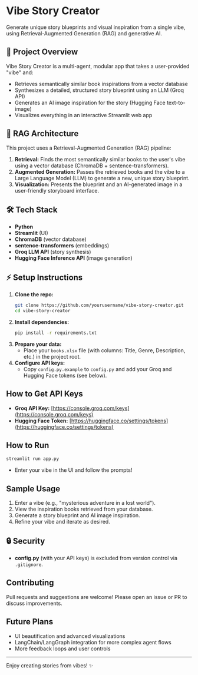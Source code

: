 # Vibe Story Creator

Generate unique story blueprints and visual inspiration from a single vibe, using Retrieval-Augmented Generation (RAG) and generative AI.

## 🚀 Project Overview
Vibe Story Creator is a multi-agent, modular app that takes a user-provided "vibe" and:
- Retrieves semantically similar book inspirations from a vector database
- Synthesizes a detailed, structured story blueprint using an LLM (Groq API)
- Generates an AI image inspiration for the story (Hugging Face text-to-image)
- Visualizes everything in an interactive Streamlit web app

## 🧠 RAG Architecture
This project uses a Retrieval-Augmented Generation (RAG) pipeline:
1. **Retrieval:** Finds the most semantically similar books to the user's vibe using a vector database (ChromaDB + sentence-transformers).
2. **Augmented Generation:** Passes the retrieved books and the vibe to a Large Language Model (LLM) to generate a new, unique story blueprint.
3. **Visualization:** Presents the blueprint and an AI-generated image in a user-friendly storyboard interface.

## 🛠️ Tech Stack
- **Python**
- **Streamlit** (UI)
- **ChromaDB** (vector database)
- **sentence-transformers** (embeddings)
- **Groq LLM API** (story synthesis)
- **Hugging Face Inference API** (image generation)

## ⚡ Setup Instructions
1. **Clone the repo:**
   ```sh
   git clone https://github.com/yourusername/vibe-story-creator.git
   cd vibe-story-creator
   ```
2. **Install dependencies:**
   ```sh
   pip install -r requirements.txt
   ```
3. **Prepare your data:**
   - Place your `books.xlsx` file (with columns: Title, Genre, Description, etc.) in the project root.
4. **Configure API keys:**
   - Copy `config.py.example` to `config.py` and add your Groq and Hugging Face tokens (see below).

## How to Get API Keys
- **Groq API Key:** [https://console.groq.com/keys](https://console.groq.com/keys)
- **Hugging Face Token:** [https://huggingface.co/settings/tokens](https://huggingface.co/settings/tokens)

## How to Run
```sh
streamlit run app.py
```
- Enter your vibe in the UI and follow the prompts!

##  Sample Usage
1. Enter a vibe (e.g., "mysterious adventure in a lost world").
2. View the inspiration books retrieved from your database.
3. Generate a story blueprint and AI image inspiration.
4. Refine your vibe and iterate as desired.

## 🔒 Security
- **config.py** (with your API keys) is excluded from version control via `.gitignore`. 

## Contributing
Pull requests and suggestions are welcome! Please open an issue or PR to discuss improvements.

##  Future Plans
- UI beautification and advanced visualizations
- LangChain/LangGraph integration for more complex agent flows
- More feedback loops and user controls

---
Enjoy creating stories from vibes! ✨ 
